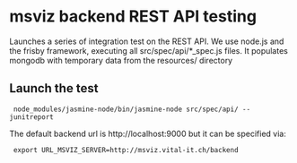 # msviz backend REST API testing

Launches a series of integration test on the REST API. We use node.js and the frisby framework, executing all src/spec/api/*_spec.js files.
It populates mongodb with temporary data from the resources/ directory

## Launch the test

     node_modules/jasmine-node/bin/jasmine-node src/spec/api/ --junitreport
     
 The default backend url is http://localhost:9000 but it can be specified via:
 
     export URL_MSVIZ_SERVER=http://msviz.vital-it.ch/backend
